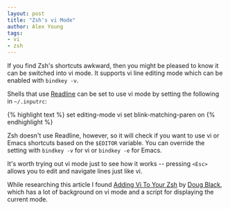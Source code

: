 ```yaml
---
layout: post
title: "Zsh's vi Mode"
author: Alex Young
tags:
- vi
- zsh
---
```


If you find Zsh's shortcuts awkward, then you might be pleased to know it can be switched into vi mode.  It supports vi line editing mode which can be enabled with `bindkey -v`.

Shells that use [Readline](http://cnswww.cns.cwru.edu/php/chet/readline/rltop.html) can be set to use vi mode by setting the following in `~/.inputrc`:

{% highlight text %}
set editing-mode vi
set blink-matching-paren on
{% endhighlight %}

Zsh doesn't use Readline, however, so it will check if you want to use vi or Emacs shortcuts based on the `$EDITOR` variable.  You can override the setting with `bindkey -v` for vi or `bindkey -e` for Emacs.

It's worth trying out vi mode just to see how it works -- pressing `<Esc>` allows you to edit and navigate lines just like vi.

While researching this article I found [Adding Vi To Your Zsh](http://dougblack.io/words/zsh-vi-mode.html) by [Doug Black](https://twitter.com/dougblackio), which has a lot of background on vi mode and a script for displaying the current mode.
